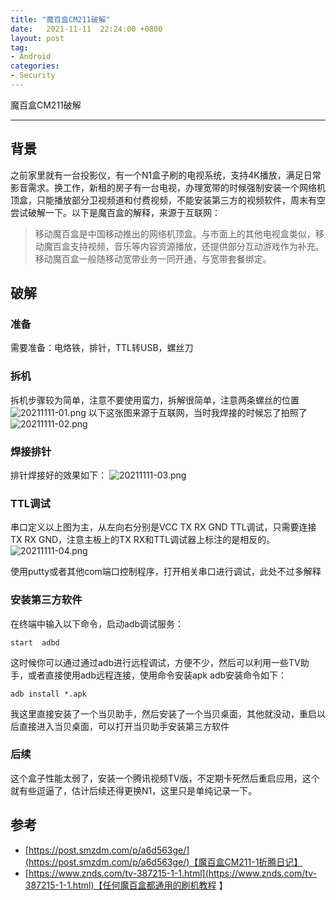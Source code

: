 ```yaml
---
title: "魔百盒CM211破解"
date:   2021-11-11  22:24:00 +0800
layout: post
tag:
- Android
categories:
- Security
---
```


魔百盒CM211破解

------
## 背景
之前家里就有一台投影仪，有一个N1盒子刷的电视系统，支持4K播放，满足日常影音需求。换工作，新租的房子有一台电视，办理宽带的时候强制安装一个网络机顶盒，只能播放部分卫视频道和付费视频，不能安装第三方的视频软件，周末有空尝试破解一下。以下是魔百盒的解释，来源于互联网：
> 移动魔百盒是中国移动推出的网络机顶盒。与市面上的其他电视盒类似，移动魔百盒支持视频，音乐等内容资源播放，还提供部分互动游戏作为补充。移动魔百盒一般随移动宽带业务一同开通，与宽带套餐绑定。

## 破解
### 准备
需要准备：电烙铁，排针，TTL转USB，螺丝刀
### 拆机
拆机步骤较为简单，注意不要使用蛮力，拆解很简单，注意两条螺丝的位置
![20211111-01.png](/images/20211111-01.png)
以下这张图来源于互联网，当时我焊接的时候忘了拍照了
![20211111-02.png](/images/20211111-02.png)
### 焊接排针
排针焊接好的效果如下：
![20211111-03.png](/images/20211111-03.png)
### TTL调试
串口定义以上图为主，从左向右分别是VCC TX RX GND
TTL调试，只需要连接TX RX GND，注意主板上的TX RX和TTL调试器上标注的是相反的。
![20211111-04.png](/images/20211111-04.png)

使用putty或者其他com端口控制程序，打开相关串口进行调试，此处不过多解释

### 安装第三方软件
在终端中输入以下命令，启动adb调试服务：
```
start  adbd
```
这时候你可以通过通过adb进行远程调试，方便不少，然后可以利用一些TV助手，或者直接使用adb远程连接，使用命令安装apk
adb安装命令如下：
```
adb install *.apk
```
我这里直接安装了一个当贝助手，然后安装了一个当贝桌面，其他就没动，重启以后直接进入当贝桌面，可以打开当贝助手安装第三方软件

### 后续
这个盒子性能太弱了，安装一个腾讯视频TV版，不定期卡死然后重启应用，这个就有些逗逼了，估计后续还得更换N1，这里只是单纯记录一下。

## 参考
- [https://post.smzdm.com/p/a6d563ge/](https://post.smzdm.com/p/a6d563ge/)【魔百盒CM211-1折腾日记】
- [https://www.znds.com/tv-387215-1-1.html](https://www.znds.com/tv-387215-1-1.html)【任何魔百盒都通用的刷机教程 】